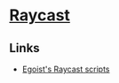 # [Raycast](https://www.raycast.com/)

## Links

- [Egoist's Raycast scripts](https://github.com/egoist/raycast-scripts)

